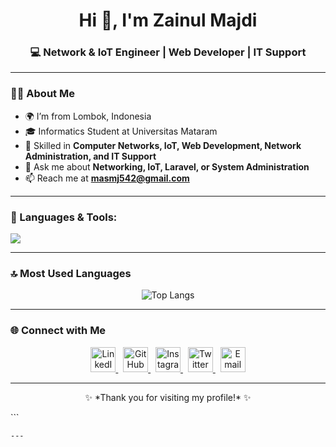 <!-- Banner Nama -->
<h1 align="center">Hi 👋, I'm Zainul Majdi</h1>
<h3 align="center">💻 Network & IoT Engineer | Web Developer | IT Support</h3>

---

### 🧑‍💻 About Me
- 🌍 I’m from Lombok, Indonesia  
- 🎓 Informatics Student at Universitas Mataram  
- 🔧 Skilled in **Computer Networks, IoT, Web Development, Network Administration, and IT Support**  
- 💬 Ask me about **Networking, IoT, Laravel, or System Administration**  
- 📫 Reach me at **masmj542@gmail.com**  

---

### 🚀 Languages & Tools:
<p align="left">
<img src="https://skillicons.dev/icons?i=html,css,js,php,laravel,tailwind,python,java,mysql,linux,git,docker" />
</p>

---

### 🔝 Most Used Languages
<p align="center">
  <img src="https://github-readme-stats.vercel.app/api/top-langs/?username=M47d1&layout=compact&theme=tokyonight" alt="Top Langs" />
</p>

---

### 🌐 Connect with Me

<p align="center">
  <a href="https://www.linkedin.com/in/zainulmajdi" target="_blank">
    <img src="https://skillicons.dev/icons?i=linkedin" height="40" alt="LinkedIn" />
  </a>
  &nbsp;
  <a href="https://github.com/M47d1" target="_blank">
    <img src="https://skillicons.dev/icons?i=github" height="40" alt="GitHub" />
  </a>
  &nbsp;
  <a href="https://instagram.com/zainulmajdi_" target="_blank">
    <img src="https://skillicons.dev/icons?i=instagram" height="40" alt="Instagram" />
  </a>
  &nbsp;
  <a href="https://twitter.com/zainulmajdi_" target="_blank">
    <img src="https://skillicons.dev/icons?i=twitter" height="40" alt="Twitter" />
  </a>
  &nbsp;
  <a href="mailto:masmj542@gmail.com" target="_blank">
    <img src="https://skillicons.dev/icons?i=gmail" height="40" alt="Email" />
  </a>
</p>

---

<p align="center">
  ✨ *Thank you for visiting my profile!* ✨
</p>
```

```html
---


